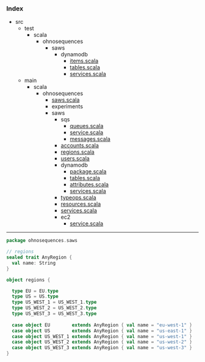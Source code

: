 ### Index

+ src
  + test
    + scala
      + ohnosequences
        + saws
          + dynamodb
            + [items.scala](../../../../test/scala/ohnosequences/saws/dynamodb/items.md)
            + [tables.scala](../../../../test/scala/ohnosequences/saws/dynamodb/tables.md)
            + [services.scala](../../../../test/scala/ohnosequences/saws/dynamodb/services.md)
  + main
    + scala
      + ohnosequences
        + [saws.scala](../saws.md)
        + experiments
        + saws
          + sqs
            + [queues.scala](sqs/queues.md)
            + [service.scala](sqs/service.md)
            + [messages.scala](sqs/messages.md)
          + [accounts.scala](accounts.md)
          + [regions.scala](regions.md)
          + [users.scala](users.md)
          + dynamodb
            + [package.scala](dynamodb/package.md)
            + [tables.scala](dynamodb/tables.md)
            + [attributes.scala](dynamodb/attributes.md)
            + [services.scala](dynamodb/services.md)
          + [typeops.scala](typeops.md)
          + [resources.scala](resources.md)
          + [services.scala](services.md)
          + ec2
            + [service.scala](ec2/service.md)

------


```scala
package ohnosequences.saws

// regions
sealed trait AnyRegion {
  val name: String
}

object regions {

  type EU = EU.type
  type US = US.type
  type US_WEST_1 = US_WEST_1.type
  type US_WEST_2 = US_WEST_2.type
  type US_WEST_3 = US_WEST_3.type
  
  case object EU        extends AnyRegion { val name = "eu-west-1" }
  case object US        extends AnyRegion { val name = "us-east-1" }
  case object US_WEST_1 extends AnyRegion { val name = "us-west-1" }
  case object US_WEST_2 extends AnyRegion { val name = "us-west-2" }
  case object US_WEST_3 extends AnyRegion { val name = "us-west-3" }
}

  
```

